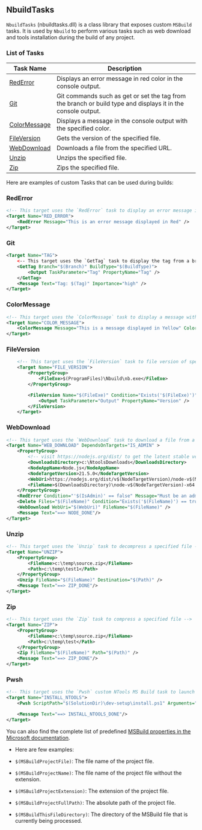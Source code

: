 ## NbuildTasks
`NbuildTasks` (nbuildtasks.dll) is a class library that exposes custom `MSBuild` tasks. It is used by `Nbuild` to perform various tasks such as web download and tools installation during the build of any project.

### List of Tasks
| Task Name | Description |
| --- | --- |
| [RedError](#rederror) | Displays an error message in red color in the console output. |
| [Git](#git) | Git commands such as get or set the tag from the branch or build type and displays it in the console output. |
| [ColorMessage](#colormessage) | Displays a message in the console output with the specified color. |
| [FileVersion](#fileversion) | Gets the version of the specified file. |
| [WebDownload](#webdownload)  | Downloads a file from the specified URL. |
| [Unzip](#unzip)  | Unzips the specified file. |
| [Zip](#zip)  | Zips the specified file. |

Here are examples of custom Tasks that can be used during builds:

### RedError
```xml
<!-- This target uses the `RedError` task to display an error message in red color -->
<Target Name="RED_ERROR">
    <RedError Message="This is an error message displayed in Red" />
</Target>
```
### Git
```xml
<Target Name="TAG">
    <-- This target uses the `GetTag` task to display the tag from a branch -->
    <GetTag Branch="$(Branch)" BuildType="$(BuildType)">
        <Output TaskParameter="Tag" PropertyName="Tag" />
    </GetTag>
    <Message Text="Tag: $(Tag)" Importance="high" />
</Target>
```
### ColorMessage
```xml
<!-- This target uses the `ColorMessage` task to display a message with a specified color -->
<Target Name="COLOR_MESSAGE">
    <ColorMessage Message="This is a message displayed in Yellow" Color="Yellow" />
</Target>
```
### FileVersion
```xml
    <!-- This target uses the `FileVersion` task to file version of specified file -->
    <Target Name="FILE_VERSION">
		<PropertyGroup>
			<FileExe>$(ProgramFiles)\Nbuild\nb.exe</FileExe>
		</PropertyGroup>

		<FileVersion Name="$(FileExe)" Condition="Exists('$(FileExe)')" >
			<Output TaskParameter="Output" PropertyName="Version" />
		</FileVersion>
	</Target>
```
### WebDownload
```xml
<!-- This target uses the `WebDownload` task to download a file from a specified URL -->
<Target Name="WEB_DOWNLOAD" DependsOnTargets="IS_ADMIN" >
	<PropertyGroup>
		<!-- visit https://nodejs.org/dist/ to get the latest stable version -->
        <DownloadsDirectory>c:\NtoolsDownloads</DownloadsDirectory>
        <NodeAppName>Node.js</NodeAppName>
        <NodeTargetVersion>21.5.0</NodeTargetVersion>
		<WebUri>https://nodejs.org/dist/v$(NodeTargetVersion)/node-v$(NodeTargetVersion)-x64.msi</WebUri>
		<FileName>$(DownloadsDirectory)\node-v$(NodeTargetVersion)-x64.msi</FileName>
	</PropertyGroup>
	<RedError Condition="'$(IsAdmin)' == false" Message="Must be an admin to install $(NodeAppName)" />
	<Delete Files="$(FileName)" Condition="Exists('$(FileName)') == true" />
	<WebDownload WebUri="$(WebUri)" FileName="$(FileName)" />
	<Message Text="==> NODE_DONE"/>
</Target>
```

### Unzip
```xml
<!-- This target uses the `Unzip` task to decompress a specified file -->
<Target Name="UNZIP">
	<PropertyGroup>
		<FileName>c:\temp\source.zip</FileName>
		<Path>c:\temp\test1</Path>
	</PropertyGroup>
	<Unzip FileName="$(FileName)" Destination="$(Path)" />
	<Message Text="==> ZIP_DONE"/>
</Target>
```
### Zip
```xml
<!-- This target uses the `Zip` task to compress a specified file -->
<Target Name="ZIP">
	<PropertyGroup>
		<FileName>c:\temp\source.zip</FileName>
		<Path>c:\temp\test</Path>
	</PropertyGroup>
	<Zip FileName="$(FileName)" Path="$(Path)" />
	<Message Text="==> ZIP_DONE"/>
</Target>
```
### Pwsh
```xml
<!-- This target uses the `Pwsh` custom NTools MS Build task to launch a PowerShell Core script -->
<Target Name="INSTALL_NTOOLS">
	<Pwsh ScriptPath="$(SolutionDir)\dev-setup\install.ps1" Arguments="" WorkingDirectory ="$(SolutionDir)\dev-setup"/>

	<Message Text="==> INSTALL_NTOOLS_DONE"/>
</Target>
```
You can also find the complete list of predefined [MSBuild properties in the Microsoft documentation](https://learn.microsoft.com/en-us/visualstudio/msbuild/msbuild-reserved-and-well-known-properties?view=vs-2022).

- Here are few examples:

- `$(MSBuildProjectFile)`: The file name of the project file.
- `$(MSBuildProjectName)`: The file name of the project file without the extension.
- `$(MSBuildProjectExtension)`: The extension of the project file.
- `$(MSBuildProjectFullPath)`: The absolute path of the project file.
- `$(MSBuildThisFileDirectory)`: The directory of the MSBuild file that is currently being processed.
